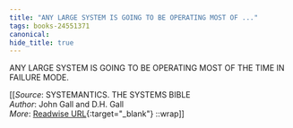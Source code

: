 ```yaml
---
title: "ANY LARGE SYSTEM IS GOING TO BE OPERATING MOST OF ..."
tags: books-24551371
canonical: 
hide_title: true
---
```


ANY LARGE SYSTEM IS GOING TO BE OPERATING MOST OF THE TIME IN FAILURE MODE.


[[_Source_: SYSTEMANTICS. THE SYSTEMS BIBLE<br>
_Author_: John Gall and D.H. Gall<br>
_More_: [Readwise URL](https://readwise.io/open/478842513){:target="_blank"}
::wrap]]